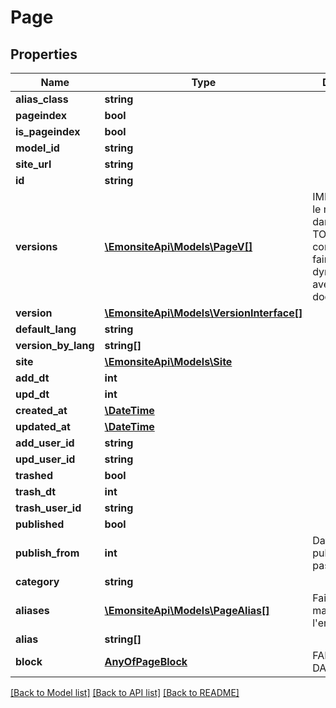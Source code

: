 # Page

## Properties
Name | Type | Description | Notes
------------ | ------------- | ------------- | -------------
**alias_class** | **string** |  | [optional] 
**pageindex** | **bool** |  | [optional] 
**is_pageindex** | **bool** |  | [optional] 
**model_id** | **string** |  | [optional] 
**site_url** | **string** |  | [optional] 
**id** | **string** |  | [optional] 
**versions** | [**\EmonsiteApi\Models\PageV[]**](PageV.md) | IMPLEMENTEZ le mapping dans l&#x27;entity TODO trouver comment le faire dynamiquement avec un listener doctrine | [optional] 
**version** | [**\EmonsiteApi\Models\VersionInterface[]**](VersionInterface.md) |  | [optional] 
**default_lang** | **string** |  | [optional] 
**version_by_lang** | **string[]** |  | [optional] 
**site** | [**\EmonsiteApi\Models\Site**](Site.md) |  | [optional] 
**add_dt** | **int** |  | [optional] 
**upd_dt** | **int** |  | [optional] 
**created_at** | [**\DateTime**](\DateTime.md) |  | [optional] 
**updated_at** | [**\DateTime**](\DateTime.md) |  | [optional] 
**add_user_id** | **string** |  | [optional] 
**upd_user_id** | **string** |  | [optional] 
**trashed** | **bool** |  | [optional] 
**trash_dt** | **int** |  | [optional] 
**trash_user_id** | **string** |  | [optional] 
**published** | **bool** |  | [optional] 
**publish_from** | **int** | Date de publication, passé ou future | [optional] 
**category** | **string** |  | [optional] 
**aliases** | [**\EmonsiteApi\Models\PageAlias[]**](PageAlias.md) | Faire la mapping dans l&#x27;entity | [optional] 
**alias** | **string[]** |  | [optional] 
**block** | [**AnyOfPageBlock**](AnyOfPageBlock.md) | FAIRE MAPPING DANS ENTITY | [optional] 

[[Back to Model list]](../../README.md#documentation-for-models) [[Back to API list]](../../README.md#documentation-for-api-endpoints) [[Back to README]](../../README.md)

